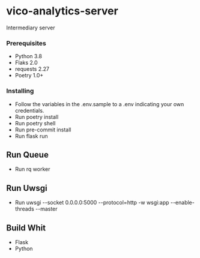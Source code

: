 # vico-analytics-server
Intermediary server

### Prerequisites

- Python 3.8
- Flaks 2.0
- requests 2.27
- Poetry 1.0+

### Installing

- Follow the variables in the .env.sample to a .env indicating your own credentials.
- Run poetry install
- Run poetry shell
- Run pre-commit install
- Run flask run

## Run Queue
- Run rq worker

## Run Uwsgi
- Run uwsgi --socket 0.0.0.0:5000 --protocol=http -w wsgi:app --enable-threads --master

## Build Whit
* Flask
* Python
